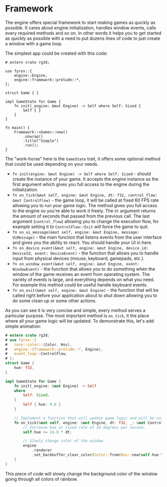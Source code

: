 # Framework

The engine offers special framework to start making games as quickly as possible. It cares about engine initialization,
handles window events, calls every required methods and so on. In other words it helps you to get started as quickly
as possible with a need to put dozens lines of code to just create a window with a game loop.

The simplest app could be created with this code:

```rust,no_run
# extern crate rg3d;

use fyrox::{
    engine::Engine,
    engine::framework::prelude::*,
};

struct Game { }

impl GameState for Game {
    fn init(_engine: &mut Engine) -> Self where Self: Sized {
        Self { }
    }
}

fn main() {
    Framework::<Game>::new()
        .unwrap()
        .title("Simple")
        .run();
}
```

The "work-horse" here is the `GameState` trait, it offers some optional method that could be used depending on
your needs.

- `fn init(engine: &mut Engine) -> Self where Self: Sized` - should create the instance of your game. It accepts the engine instance as the first argument
  which gives you full access to the engine during the initialization.
- `fn on_tick(&mut self, engine: &mut Engine, dt: f32, control_flow: &mut ControlFlow)` - the game loop, it will
  be called at fixed 60 FPS rate allowing you to run your game logic. The method gives you full access to the engine
  so you're able to work it freely. The `dt` argument returns the amount of seconds that passed from the previous
  call. The last argument (`control_flow`) allowing you to change the execution flow, for example setting it to
  `ControlFlow::Exit` will force the game to quit.
- `fn on_ui_message(&mut self, engine: &mut Engine, message: UiMessage)` - the main function that listens events
  from the user interface and gives you the ability to react. You should handle your UI in here.
- `fn on_device_event(&mut self, engine: &mut Engine, device_id: DeviceId, event: DeviceEvent)` - the function that
  allows you to handle input from physical devices (mouse, keyboard, gamepads, etc.).
- `fn on_window_event(&mut self, engine: &mut Engine, event: WindowEvent)` - the function that allows you to do
  something when the window of the game receives an event from operating system. The variety of events is large, and
  everything depends on what you need. For example this method could be useful handle keyboard events.
- `fn on_exit(&mut self, engine: &mut Engine)` - the function that will be called right before your application
  about to shut down allowing you to do some clean up or some other actions.

As you can see it is very concise and simple, every method serves a particular purpose. The most important method is
`on_tick`, it the place where all your game logic will be updated. To demonstrate this, let's add simple animation:

```rust
# extern crate rg3d;
# use fyrox::{
#   core::color::{Color, Hsv},
#   engine::{framework::prelude::*, Engine},
#   event_loop::ControlFlow,
# };
struct Game {
    hue: f32,
}

impl GameState for Game {
    fn init(_engine: &mut Engine) -> Self
    where
        Self: Sized,
    {
        Self { hue: 0.0 }
    }

    // Implement a function that will update game logic and will be called at fixed rate of 60 Hz.
    fn on_tick(&mut self, engine: &mut Engine, dt: f32, _: &mut ControlFlow) {
        // Increase hue at fixed rate of 24 degrees per second.
        self.hue += 24.0 * dt;

        // Slowly change color of the window.
        engine
            .renderer
            .set_backbuffer_clear_color(Color::from(Hsv::new(self.hue % 360.0, 100.0, 100.0)))
    }
}
```

This piece of code will slowly change the background color of the window going through all colors of rainbow. 